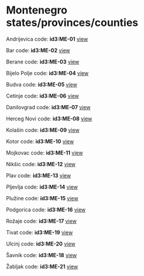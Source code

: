 # Montenegro states/provinces/counties
Andrijevica     code: **id3:ME-01**     [view](../export/geojson/medium/id3/me/01.geojson)     


Bar     code: **id3:ME-02**     [view](../export/geojson/medium/id3/me/02.geojson)     


Berane     code: **id3:ME-03**     [view](../export/geojson/medium/id3/me/03.geojson)     


Bijelo Polje     code: **id3:ME-04**     [view](../export/geojson/medium/id3/me/04.geojson)     


Budva     code: **id3:ME-05**     [view](../export/geojson/medium/id3/me/05.geojson)     


Cetinje     code: **id3:ME-06**     [view](../export/geojson/medium/id3/me/06.geojson)     


Danilovgrad     code: **id3:ME-07**     [view](../export/geojson/medium/id3/me/07.geojson)     


Herceg Novi     code: **id3:ME-08**     [view](../export/geojson/medium/id3/me/08.geojson)     


Kolašin     code: **id3:ME-09**     [view](../export/geojson/medium/id3/me/09.geojson)     


Kotor     code: **id3:ME-10**     [view](../export/geojson/medium/id3/me/10.geojson)     


Mojkovac     code: **id3:ME-11**     [view](../export/geojson/medium/id3/me/11.geojson)     


Nikšic     code: **id3:ME-12**     [view](../export/geojson/medium/id3/me/12.geojson)     


Plav     code: **id3:ME-13**     [view](../export/geojson/medium/id3/me/13.geojson)     


Pljevlja     code: **id3:ME-14**     [view](../export/geojson/medium/id3/me/14.geojson)     


Plužine     code: **id3:ME-15**     [view](../export/geojson/medium/id3/me/15.geojson)     


Podgorica     code: **id3:ME-16**     [view](../export/geojson/medium/id3/me/16.geojson)     


Rožaje     code: **id3:ME-17**     [view](../export/geojson/medium/id3/me/17.geojson)     


Tivat     code: **id3:ME-19**     [view](../export/geojson/medium/id3/me/19.geojson)     


Ulcinj     code: **id3:ME-20**     [view](../export/geojson/medium/id3/me/20.geojson)     


Šavnik     code: **id3:ME-18**     [view](../export/geojson/medium/id3/me/18.geojson)     


Žabljak     code: **id3:ME-21**     [view](../export/geojson/medium/id3/me/21.geojson)     

